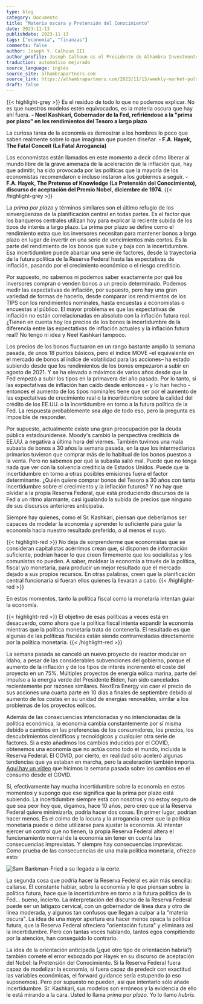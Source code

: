```yaml
---
type: blog
category: Documento
title: "Materia oscura y Pretensión del Conocimiento"
date: 2023-11-13
publishdate: 2023-11-13
tags: ["economía", "finanzas"]
comments: false
author: Joseph Y. Calhoun III
author_profile: Joseph Calhoun es el Presidente de Alhambra Investments, una empresa de asesoramiento de inversiones que opera desde 2006.
traduction: automatico mejorado
source_language: inglés
source_site: alhambrapartners.com
source_link: https://alhambrapartners.com/2023/11/13/weekly-market-pulse-dark-matter/
draft: false
---
```

{{< highlight-grey >}}
Es el residuo de todo lo que no podemos explicar. No es que nuestros modelos estén equivocados, es la materia oscura que hay ahí fuera. **- Neel Kashkari, Gobernador de la Fed, refiriéndose a la "prima por plazo" en los rendimientos del Tesoro a largo plazo**

La curiosa tarea de la economía es demostrar a los hombres lo poco que saben realmente sobre lo que imaginan que pueden diseñar. **- F.A. Hayek, The Fatal Conceit (La Fatal Arrogancia)**

Los economistas están llamados en este momento a decir cómo liberar al mundo libre de la grave amenaza de la aceleración de la inflación que, hay que admitir, ha sido provocada por las políticas que la mayoría de los economistas recomendaron e incluso instaron a los gobiernos a seguir. **- F.A. Hayek, The Pretense of Knowledge (La Pretensión del Conocimiento), discurso de aceptación del Premio Nobel, diciembre de 1974.**
{{< /highlight-grey >}}

La _prima por plazo_ y términos similares son el último refugio de los sinvergüenzas de la planificación central en todas partes. Es el factor que los banqueros centrales utilizan hoy para explicar la reciente subida de los tipos de interés a largo plazo. La prima por plazo se define como el rendimiento extra que los inversores necesitan para mantener bonos a largo plazo en lugar de invertir en una serie de vencimientos más cortos. Es la parte del rendimiento de los bonos que sube y baja con la incertidumbre. Esa incertidumbre puede abarcar una serie de factores, desde la trayectoria de la futura política de la Reserva Federal hasta las expectativas de inflación, pasando por el crecimiento económico o el riesgo crediticio. 

Por supuesto, no sabemos ni podemos saber exactamente por qué los inversores compran o venden bonos a un precio determinado. Podemos medir las expectativas de inflación, por supuesto, pero hay una gran variedad de formas de hacerlo, desde comparar los rendimientos de los TIPS con los rendimientos nominales, hasta encuestas a economistas o encuestas al público. El mayor problema es que las expectativas de inflación no están correlacionadas en absoluto con la inflación futura real. ¿Tienen en cuenta hoy los precios de los bonos la incertidumbre de la diferencia entre las expectativas de inflación actuales y la inflación futura real? No tengo ni idea y Neel Kashkari tampoco.

Los precios de los bonos fluctuaron en un rango bastante amplio la semana pasada, de unos 18 puntos básicos, pero el índice MOVE –el equivalente en el mercado de bonos al índice de volatilidad para las acciones– ha estado subiendo desde que los rendimientos de los bonos empezaron a subir en agosto de 2021. Y se ha elevado a máximos de varios años desde que la Fed empezó a subir los tipos en la primavera del año pasado. Por lo tanto, si las expectativas de inflación han caído desde entonces - y lo han hecho - entonces el aumento de los tipos nominales tiene que ser por el aumento de las expectativas de crecimiento real o la incertidumbre sobre la calidad del crédito de los EE.UU. o la incertidumbre en torno a la futura política de la Fed. La respuesta probablemente sea algo de todo eso, pero la pregunta es imposible de responder. 

Por supuesto, actualmente existe una gran preocupación por la deuda pública estadounidense. Moody's cambió la perspectiva crediticia de EE.UU. a negativa a última hora del viernes. También tuvimos una mala subasta de bonos a 30 años la semana pasada, en la que los intermediarios primarios tuvieron que comprar más de lo habitual de los bonos puestos a la venta. Pero no sabemos por qué la subasta salió mal. Puede que no tenga nada que ver con la solvencia crediticia de Estados Unidos. Puede que la incertidumbre en torno a otras posibles emisiones fuera el factor determinante. ¿Quién quiere comprar bonos del Tesoro a 30 años con tanta incertidumbre sobre el crecimiento y la inflación futuros? Y no hay que olvidar a la propia Reserva Federal, que está produciendo discursos de la Fed a un ritmo alarmante, casi igualando la subida de precios que ninguno de sus discursos anteriores anticipaba.

Siempre hay quienes, como el Sr. Kashkari, piensan que deberíamos ser capaces de modelar la economía y aprender lo suficiente para guiar la economía hacia nuestro resultado preferido, o al menos el suyo.

{{< highlight-red >}}
No deja de sorprenderme que economistas que se consideran capitalistas acérrimos crean que, si disponen de información suficiente, podrían hacer lo que creen firmemente que los socialistas y los comunistas no pueden. A saber, moldear la economía a través de la política, fiscal y/o monetaria, para producir un mejor resultado que el mercado dejado a sus propios recursos. En otras palabras, creen que la planificación central funcionaría si fueran ellos quienes la llevaran a cabo.
{{< /highlight-red >}}

En estos momentos, tanto la política fiscal como la monetaria intentan guiar la economía.

{{< highlight-red >}}
El objetivo de esas políticas a veces está en desacuerdo, como ahora que la política fiscal intenta expandir la economía mientras que la política monetaria trata de contenerla. El resultado es que algunas de las políticas fiscales están siendo contrarrestadas directamente por la política monetaria.
{{< /highlight-red >}}

La semana pasada se canceló un nuevo proyecto de reactor modular en Idaho, a pesar de las considerables subvenciones del gobierno, porque el aumento de la inflación y de los tipos de interés incrementó el coste del proyecto en un 75%. Múltiples proyectos de energía eólica marina, parte del impulso a la energía verde del Presidente Biden, han sido cancelados recientemente por razones similares. NextEra Energy vio caer el precio de sus acciones una cuarta parte en 10 días a finales de septiembre debido al aumento de los costes en su unidad de energías renovables, similar a los problemas de los proyectos eólicos.

Además de las consecuencias intencionadas y no intencionadas de la política económica, la economía cambia constantemente por sí misma debido a cambios en las preferencias de los consumidores, los precios, los descubrimientos científicos y tecnológicos y cualquier otra serie de factores. Si a esto añadimos los cambios inducidos por el COVID, obtenemos una economía que no actúa como todo el mundo, incluida la Reserva Federal. El COVID, por cierto, en realidad sólo aceleró algunas tendencias que ya estaban en marcha, pero la aceleración también importa. [Aquí hay un vídeo](https://youtu.be/H_2x0bKMgXU?si=1dBKx-FNYJZK1Bfd) que hicimos la semana pasada sobre los cambios en el consumo desde el COVID.


Sí, efectivamente hay mucha incertidumbre sobre la economía en estos momentos y supongo que eso significa que la prima por plazo está subiendo. La incertidumbre siempre está con nosotros y no estoy seguro de que sea peor hoy que, digamos, hace 10 años, pero creo que si la Reserva Federal quiere minimizarla, podría hacer dos cosas. En primer lugar, podrían hacer menos. Es el colmo de la locura y la arrogancia creer que la política monetaria puede o debe utilizarse para ajustar la economía. Al intentar ejercer un control que no tienen, la propia Reserva Federal altera el funcionamiento normal de la economía sin tener en cuenta las consecuencias imprevistas. Y siempre hay consecuencias imprevistas. Como prueba de las consecuencias de una mala política monetaria, ofrezco esto:

![](https://www.gpb.org/sites/default/files/styles/flexheight/public/npr_story_images/2023/11/10/gettyimages-1607950830-1--44c4ca67c848d56eaa5d69cbc04d80e8326b46a1.jpg "Sam Bankman-Fried a su llegada a la corte.")

La segunda cosa que podría hacer la Reserva Federal es aún más sencilla: callarse. El constante hablar, sobre la economía y lo que piensan sobre la política futura, hace que la incertidumbre en torno a la futura política de la Fed... bueno, incierto. La interpretación del discurso de la Reserva Federal puede ser un latigazo cervical, con un gobernador de línea dura y otro de línea moderada, y algunos tan confusos que llegan a culpar a la "materia oscura". La idea de una mayor apertura era hacer menos opaca la política futura, que la Reserva Federal ofreciera "orientación futura" y eliminara así la incertidumbre. Pero con tantas voces hablando, tantos egos compitiendo por la atención, han conseguido lo contrario.

La idea de la orientación anticipada (¿qué otro tipo de orientación habría?) también comete el error esbozado por Hayek en su discurso de aceptación del Nobel: la Pretensión del Conocimiento. Si la Reserva Federal fuera capaz de modelizar la economía, si fuera capaz de predecir con exactitud las variables económicas, el forward guidance sería estupendo (o eso suponemos). Pero por supuesto no pueden, así que intentarlo sólo añade incertidumbre. Sr. Kashkari, sus modelos son erróneos y la evidencia de ello le está mirando a la cara. Usted lo llama _prima por plazo_. Yo lo llamo _hubris_.